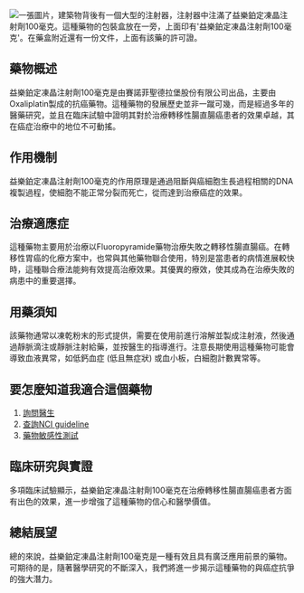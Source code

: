 ![一張圖片，建築物背後有一個大型的注射器，注射器中注滿了益樂鉑定凍晶注射劑100毫克。這種藥物的包裝盒放在一旁，上面印有'益樂鉑定凍晶注射劑100毫克'。在藥盒附近還有一份文件，上面有該藥的許可證。](https://i.imgur.com/vfZvNsc.jpeg)
## 藥物概述  
益樂鉑定凍晶注射劑100毫克是由賽諾菲聖德拉堡股份有限公司出品，主要由Oxaliplatin製成的抗癌藥物。這種藥物的發展歷史並非一蹴可幾，而是經過多年的醫藥研究，並且在臨床試驗中證明其對於治療轉移性腸直腸癌患者的效果卓越，其在癌症治療中的地位不可動搖。

## 作用機制  
益樂鉑定凍晶注射劑100毫克的作用原理是通過阻斷與癌細胞生長過程相關的DNA複製過程，使細胞不能正常分裂而死亡，從而達到治療癌症的效果。

## 治療適應症  
這種藥物主要用於治療以Fluoropyramide藥物治療失敗之轉移性腸直腸癌。在轉移性胃癌的化療方案中，也常與其他藥物聯合使用，特別是當患者的病情進展較快時，這種聯合療法能夠有效提高治療效果。其優異的療效，使其成為在治療失敗的病患中的重要選擇。

## 用藥須知  
該藥物通常以凍乾粉末的形式提供，需要在使用前進行溶解並製成注射液，然後通過靜脈滴注或靜脈注射給藥，並按醫生的指導進行。注意長期使用這種藥物可能會導致血液異常，如低鈣血症 (低且無症狀) 或血小板，白細胞計數異常等。

## 要怎麼知道我適合這個藥物  

1. [詢問醫生](./text/1-1.html)
2. [查詢NCI guideline](./text/1-2.html)
3. [藥物敏感性測試](./text/1-3.html)  

## 臨床研究與實證  
多項臨床試驗顯示，益樂鉑定凍晶注射劑100毫克在治療轉移性腸直腸癌患者方面有出色的效果，進一步增強了這種藥物的信心和醫學價值。

## 總結展望  
總的來說，益樂鉑定凍晶注射劑100毫克是一種有效且具有廣泛應用前景的藥物。可期待的是，隨著醫學研究的不斷深入，我們將進一步揭示這種藥物的與癌症抗爭的強大潛力。

